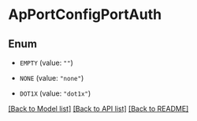# ApPortConfigPortAuth

## Enum


* `EMPTY` (value: `""`)

* `NONE` (value: `"none"`)

* `DOT1X` (value: `"dot1x"`)


[[Back to Model list]](../README.md#documentation-for-models) [[Back to API list]](../README.md#documentation-for-api-endpoints) [[Back to README]](../README.md)


